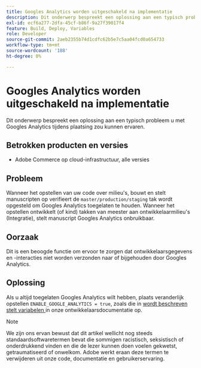```yaml
---
title: Googles Analytics worden uitgeschakeld na implementatie
description: Dit onderwerp bespreekt een oplossing aan een typisch probleem u met Googles Analytics tijdens plaatsing zou kunnen ervaren.
exl-id: ecf6a277-2dfa-45cf-b86f-9a27f39017f4
feature: Build, Deploy, Variables
role: Developer
source-git-commit: 2aeb2355b74d1cdfc62b5e7c5aa04fcd0a654733
workflow-type: tm+mt
source-wordcount: '188'
ht-degree: 0%

---
```


# Googles Analytics worden uitgeschakeld na implementatie

Dit onderwerp bespreekt een oplossing aan een typisch probleem u met Googles Analytics tijdens plaatsing zou kunnen ervaren.

## Betrokken producten en versies

* Adobe Commerce op cloud-infrastructuur, alle versies

## Probleem

Wanneer het opstellen van uw code over milieu&#39;s, bouwt en stelt manuscripten op verifieert de `master/production/staging` tak wordt opgesteld om Googles Analytics toegelaten te houden. Wanneer het opstellen ontwikkelt (of kind) takken van meester aan ontwikkelaarmilieu&#39;s (Integratie), stelt manuscript Googles Analytics onbruikbaar.

## Oorzaak

Dit is een beoogde functie om ervoor te zorgen dat ontwikkelaarsgegevens en -interacties niet worden verzonden naar of bijgehouden door Googles Analytics.

## Oplossing

Als u altijd toegelaten Googles Analytics wilt hebben, plaats veranderlijk opstellen `ENABLE_GOOGLE_ANALYTICS = true`, zoals die in [ wordt beschreven stelt variabelen ](https://experienceleague.adobe.com/en/docs/commerce-cloud-service/user-guide/configure/env/stage/variables-deploy#enable_google_analytics) in onze ontwikkelaarsdocumentatie op.

>[!NOTE]
>
>We zijn ons ervan bewust dat dit artikel wellicht nog steeds standaardsoftwaretermen bevat die sommigen racistisch, seksistisch of onderdrukkend vinden en die de lezer kunnen doen voelen gekwetst, getraumatiseerd of onwelkom. Adobe werkt eraan deze termen te verwijderen uit onze code, documentatie en gebruikerservaring.
